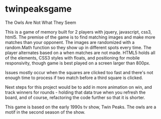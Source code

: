 # twinpeaksgame
The Owls Are Not What They Seem


This is a game of memory built for 2 players with jquery, javascript, css3, html5. The premise of the game is to find matching images and make more matches than your opponent. The images are randomized with a random.Math function so they show up in different spots every time. The player alternates based on a when matches are not made.  HTML5 holds all of the elements, CSS3 styles with floats, and positioning for mobile responsivity, though game is best played on a screen larger than 800px. 

Issues mostly occur when the squares are clicked too fast and there's not enough time to process if two match before a third square is clicked. 

Next steps for this project would be to add in more animation on win, and track winners for rounds - holding that data true when you refresh the board, and of course, refactoring the code further so that it is shorter. 


This game is based on the early 1990s tv show, Twin Peaks. The owls are a motif in the second season of the show. 